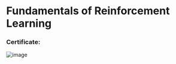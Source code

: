 # Fundamentals of Reinforcement Learning
### Certificate:
![image](https://github.com/user-attachments/assets/9794346d-3b15-436c-ab76-e6238ba77731)

